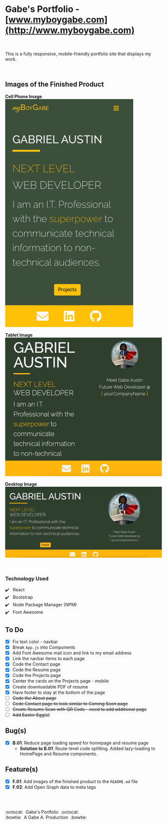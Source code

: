 # Gabe's Portfolio - [www.myboygabe.com](http://www.myboygabe.com)

<br />

This is a fully responsive, mobile-friendly portfolio site that displays my work.

<br />

## Images of the Finished Product

**Cell Phone Image** <br />
![Mobile Image](./src/images/screenshot-photos/mobile-view.png)

**Tablet Image** <br />
![Tablet Image](./src/images/screenshot-photos/tablet-view.jpg)

**Desktop Image** <br />
![Mobile Image](./src/images/screenshot-photos/desktop-view.jpg)

<br />

### **Technology Used**

:heavy_check_mark:&nbsp;&nbsp; React <br />
:heavy_check_mark:&nbsp;&nbsp; Bootstrap <br />
:heavy_check_mark:&nbsp;&nbsp; Node Package Manager (NPM) <br />
:heavy_check_mark:&nbsp;&nbsp; Font Awesome <br />

## **To Do**

- [x] Fix text color - navbar
- [x] Break `App.js` into Components
- [x] Add Font Awesome mail icon and link to my email address
- [x] Link the navbar items to each page
- [x] Code the Contact page
- [x] Code the Resume page
- [x] Code the Projects page
- [x] Center the cards on the Projects page - mobile
- [x] Create downloadable PDF of resume
- [x] Have footer to stay at the bottom of the page
- [ ] ~~Code the About page~~
- [ ] ~~Code Contact page to look similar to Coming Soon page~~
- [ ] ~~Create Resume Scan with QR Code - need to add additional page~~
- [ ] ~~Add Easter Egg(s)~~

## **Bug(s)**
- [x] **B.01**: Reduce page loading speed for homepage and resume page
  - **Solution to B.01**: Route-level code splitting. Added lazy-loading to HomePage and Resume components.

## **Feature(s)**
- [x] **F.01**: Add images of the finished product to the `README.md` file
- [x] **F.02**: Add Open Graph data to meta tags

<br/>
<br/>


:octocat:&nbsp;&nbsp;Gabe's Portfolio&nbsp;&nbsp;:octocat: <br/>
:bowtie:&nbsp;&nbsp;A Gabe A. Production&nbsp;&nbsp;:bowtie:

